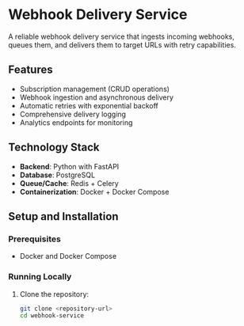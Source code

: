 # Webhook Delivery Service

A reliable webhook delivery service that ingests incoming webhooks, queues them, and delivers them to target URLs with retry capabilities.

## Features

- Subscription management (CRUD operations)
- Webhook ingestion and asynchronous delivery
- Automatic retries with exponential backoff
- Comprehensive delivery logging
- Analytics endpoints for monitoring

## Technology Stack

- **Backend**: Python with FastAPI
- **Database**: PostgreSQL
- **Queue/Cache**: Redis + Celery
- **Containerization**: Docker + Docker Compose

## Setup and Installation

### Prerequisites

- Docker and Docker Compose

### Running Locally

1. Clone the repository:
   ```bash
   git clone <repository-url>
   cd webhook-service